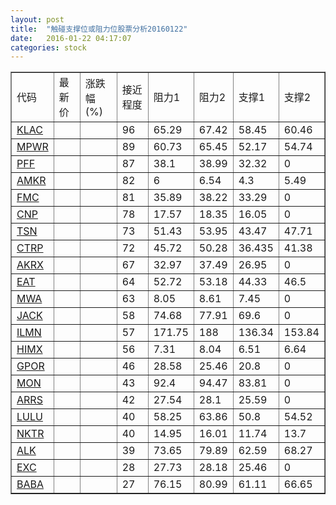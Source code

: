 ```yaml
---
layout: post
title:  "触碰支撑位或阻力位股票分析20160122"
date:   2016-01-22 04:17:07
categories: stock
---
```

<script type="text/javascript">
var stockList = []
stockList.push('gb_klac');
stockList.push('gb_mpwr');
stockList.push('gb_pff');
stockList.push('gb_amkr');
stockList.push('gb_fmc');
stockList.push('gb_cnp');
stockList.push('gb_tsn');
stockList.push('gb_ctrp');
stockList.push('gb_akrx');
stockList.push('gb_eat');
stockList.push('gb_mwa');
stockList.push('gb_jack');
stockList.push('gb_ilmn');
stockList.push('gb_himx');
stockList.push('gb_gpor');
stockList.push('gb_mon');
stockList.push('gb_arrs');
stockList.push('gb_lulu');
stockList.push('gb_nktr');
stockList.push('gb_alk');
stockList.push('gb_exc');
stockList.push('gb_baba');
</script>
<table border="1">
 <tr>
 <td>代码</td>
 <td>最新价</td>
 <td>涨跌幅(%)</td>
 <td>接近程度</td>
 <td>阻力1</td>
 <td>阻力2</td>
 <td>支撑1</td>
 <td>支撑2</td>
</tr>
  <tr id="klac" class="red">
  <td><a href="http://stock.finance.sina.com.cn/usstock/quotes/KLAC.html" target="_blank">KLAC</a></td><td></td><td></td><td>96</td><td>65.29</td><td>67.42</td><td>58.45</td><td>60.46</td></tr>
  <tr id="mpwr" class="red">
  <td><a href="http://stock.finance.sina.com.cn/usstock/quotes/MPWR.html" target="_blank">MPWR</a></td><td></td><td></td><td>89</td><td>60.73</td><td>65.45</td><td>52.17</td><td>54.74</td></tr>
  <tr id="pff" class="red">
  <td><a href="http://stock.finance.sina.com.cn/usstock/quotes/PFF.html" target="_blank">PFF</a></td><td></td><td></td><td>87</td><td>38.1</td><td>38.99</td><td>32.32</td><td>0</td></tr>
  <tr id="amkr" class="green">
  <td><a href="http://stock.finance.sina.com.cn/usstock/quotes/AMKR.html" target="_blank">AMKR</a></td><td></td><td></td><td>82</td><td>6</td><td>6.54</td><td>4.3</td><td>5.49</td></tr>
  <tr id="fmc" class="red">
  <td><a href="http://stock.finance.sina.com.cn/usstock/quotes/FMC.html" target="_blank">FMC</a></td><td></td><td></td><td>81</td><td>35.89</td><td>38.22</td><td>33.29</td><td>0</td></tr>
  <tr id="cnp" class="red">
  <td><a href="http://stock.finance.sina.com.cn/usstock/quotes/CNP.html" target="_blank">CNP</a></td><td></td><td></td><td>78</td><td>17.57</td><td>18.35</td><td>16.05</td><td>0</td></tr>
  <tr id="tsn" class="red">
  <td><a href="http://stock.finance.sina.com.cn/usstock/quotes/TSN.html" target="_blank">TSN</a></td><td></td><td></td><td>73</td><td>51.43</td><td>53.95</td><td>43.47</td><td>47.71</td></tr>
  <tr id="ctrp" class="green">
  <td><a href="http://stock.finance.sina.com.cn/usstock/quotes/CTRP.html" target="_blank">CTRP</a></td><td></td><td></td><td>72</td><td>45.72</td><td>50.28</td><td>36.435</td><td>41.38</td></tr>
  <tr id="akrx" class="green">
  <td><a href="http://stock.finance.sina.com.cn/usstock/quotes/AKRX.html" target="_blank">AKRX</a></td><td></td><td></td><td>67</td><td>32.97</td><td>37.49</td><td>26.95</td><td>0</td></tr>
  <tr id="eat" class="green">
  <td><a href="http://stock.finance.sina.com.cn/usstock/quotes/EAT.html" target="_blank">EAT</a></td><td></td><td></td><td>64</td><td>52.72</td><td>53.18</td><td>44.33</td><td>46.5</td></tr>
  <tr id="mwa" class="red">
  <td><a href="http://stock.finance.sina.com.cn/usstock/quotes/MWA.html" target="_blank">MWA</a></td><td></td><td></td><td>63</td><td>8.05</td><td>8.61</td><td>7.45</td><td>0</td></tr>
  <tr id="jack" class="red">
  <td><a href="http://stock.finance.sina.com.cn/usstock/quotes/JACK.html" target="_blank">JACK</a></td><td></td><td></td><td>58</td><td>74.68</td><td>77.91</td><td>69.6</td><td>0</td></tr>
  <tr id="ilmn" class="red">
  <td><a href="http://stock.finance.sina.com.cn/usstock/quotes/ILMN.html" target="_blank">ILMN</a></td><td></td><td></td><td>57</td><td>171.75</td><td>188</td><td>136.34</td><td>153.84</td></tr>
  <tr id="himx" class="green">
  <td><a href="http://stock.finance.sina.com.cn/usstock/quotes/HIMX.html" target="_blank">HIMX</a></td><td></td><td></td><td>56</td><td>7.31</td><td>8.04</td><td>6.51</td><td>6.64</td></tr>
  <tr id="gpor" class="red">
  <td><a href="http://stock.finance.sina.com.cn/usstock/quotes/GPOR.html" target="_blank">GPOR</a></td><td></td><td></td><td>46</td><td>28.58</td><td>25.46</td><td>20.8</td><td>0</td></tr>
  <tr id="mon" class="red">
  <td><a href="http://stock.finance.sina.com.cn/usstock/quotes/MON.html" target="_blank">MON</a></td><td></td><td></td><td>43</td><td>92.4</td><td>94.47</td><td>83.81</td><td>0</td></tr>
  <tr id="arrs" class="green">
  <td><a href="http://stock.finance.sina.com.cn/usstock/quotes/ARRS.html" target="_blank">ARRS</a></td><td></td><td></td><td>42</td><td>27.54</td><td>28.1</td><td>25.59</td><td>0</td></tr>
  <tr id="lulu" class="green">
  <td><a href="http://stock.finance.sina.com.cn/usstock/quotes/LULU.html" target="_blank">LULU</a></td><td></td><td></td><td>40</td><td>58.25</td><td>63.86</td><td>50.8</td><td>54.52</td></tr>
  <tr id="nktr" class="red">
  <td><a href="http://stock.finance.sina.com.cn/usstock/quotes/NKTR.html" target="_blank">NKTR</a></td><td></td><td></td><td>40</td><td>14.95</td><td>16.01</td><td>11.74</td><td>13.7</td></tr>
  <tr id="alk" class="green">
  <td><a href="http://stock.finance.sina.com.cn/usstock/quotes/ALK.html" target="_blank">ALK</a></td><td></td><td></td><td>39</td><td>73.65</td><td>79.89</td><td>62.59</td><td>68.27</td></tr>
  <tr id="exc" class="red">
  <td><a href="http://stock.finance.sina.com.cn/usstock/quotes/EXC.html" target="_blank">EXC</a></td><td></td><td></td><td>28</td><td>27.73</td><td>28.18</td><td>25.46</td><td>0</td></tr>
  <tr id="baba" class="green">
  <td><a href="http://stock.finance.sina.com.cn/usstock/quotes/BABA.html" target="_blank">BABA</a></td><td></td><td></td><td>27</td><td>76.15</td><td>80.99</td><td>61.11</td><td>66.65</td></tr>
</table>

